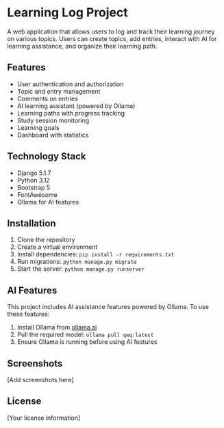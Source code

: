 # Learning Log Project

A web application that allows users to log and track their learning journey on various topics. Users can create topics, add entries, interact with AI for learning assistance, and organize their learning path.

## Features

- User authentication and authorization
- Topic and entry management
- Comments on entries
- AI learning assistant (powered by Ollama)
- Learning paths with progress tracking
- Study session monitoring
- Learning goals
- Dashboard with statistics

## Technology Stack

- Django 5.1.7
- Python 3.12
- Bootstrap 5
- FontAwesome
- Ollama for AI features

## Installation

1. Clone the repository
2. Create a virtual environment
3. Install dependencies: `pip install -r requirements.txt`
4. Run migrations: `python manage.py migrate`
5. Start the server: `python manage.py runserver`

## AI Features

This project includes AI assistance features powered by Ollama. To use these features:

1. Install Ollama from [ollama.ai](https://ollama.ai)
2. Pull the required model: `ollama pull qwq:latest`
3. Ensure Ollama is running before using AI features

## Screenshots

[Add screenshots here]

## License

[Your license information]
